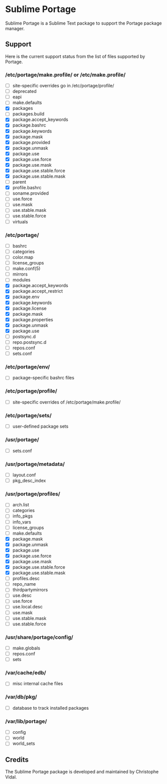 Sublime Portage
===============

Sublime Portage is a Sublime Text package to support the Portage package
manager.

Support
-------

Here is the current support status from the list of files supported by Portage.

### /etc/portage/make.profile/ or /etc/make.profile/

- [ ] site-specific overrides go in /etc/portage/profile/
- [ ] deprecated
- [ ] eapi
- [ ] make.defaults
- [x] packages
- [ ] packages.build
- [x] package.accept_keywords
- [x] package.bashrc
- [x] package.keywords
- [x] package.mask
- [x] package.provided
- [x] package.unmask
- [x] package.use
- [x] package.use.force
- [x] package.use.mask
- [x] package.use.stable.force
- [x] package.use.stable.mask
- [ ] parent
- [x] profile.bashrc
- [ ] soname.provided
- [ ] use.force
- [ ] use.mask
- [ ] use.stable.mask
- [ ] use.stable.force
- [ ] virtuals

### /etc/portage/

- [ ] bashrc
- [ ] categories
- [ ] color.map
- [ ] license_groups
- [ ] make.conf(5)
- [ ] mirrors
- [ ] modules
- [x] package.accept_keywords
- [x] package.accept_restrict
- [x] package.env
- [x] package.keywords
- [x] package.license
- [x] package.mask
- [x] package.properties
- [x] package.unmask
- [x] package.use
- [ ] postsync.d
- [ ] repo.postsync.d
- [ ] repos.conf
- [ ] sets.conf

### /etc/portage/env/

- [ ] package-specific bashrc files

### /etc/portage/profile/

- [ ] site-specific overrides of /etc/portage/make.profile/

### /etc/portage/sets/

- [ ] user-defined package sets

### /usr/portage/

- [ ] sets.conf

### /usr/portage/metadata/

- [ ] layout.conf
- [ ] pkg_desc_index

### /usr/portage/profiles/

- [ ] arch.list
- [ ] categories
- [ ] info_pkgs
- [ ] info_vars
- [ ] license_groups
- [ ] make.defaults
- [x] package.mask
- [x] package.unmask
- [x] package.use
- [x] package.use.force
- [x] package.use.mask
- [x] package.use.stable.force
- [x] package.use.stable.mask
- [ ] profiles.desc
- [ ] repo_name
- [ ] thirdpartymirrors
- [ ] use.desc
- [ ] use.force
- [ ] use.local.desc
- [ ] use.mask
- [ ] use.stable.mask
- [ ] use.stable.force

### /usr/share/portage/config/

- [ ] make.globals
- [ ] repos.conf
- [ ] sets

### /var/cache/edb/

- [ ] misc internal cache files

### /var/db/pkg/

- [ ] database to track installed packages

### /var/lib/portage/

- [ ] config
- [ ] world
- [ ] world_sets

Credits
-------

The Sublime Portage package is developed and maintained by Christophe Vidal.
